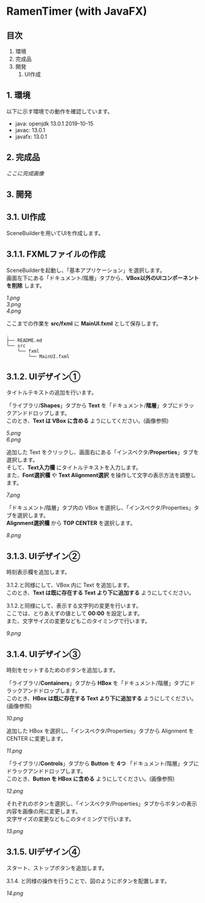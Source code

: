 # RamenTimer (with JavaFX)

## 目次

1. 環境
2. 完成品
3. 開発
    1. UI作成

## 1. 環境

以下に示す環境での動作を確認しています。

- java:  openjdk 13.0.1 2019-10-15
- javac:  13.0.1
- javafx:  13.0.1


## 2. 完成品

*ここに完成画像*

## 3. 開発

## 3.1. UI作成

SceneBuilderを用いてUIを作成します。  

## 3.1.1. FXMLファイルの作成

SceneBuilderを起動し、「基本アプリケーション」を選択します。  
画面左下にある「ドキュメント/階層」タブから、**VBox以外のUIコンポーネントを削除** します。

*1.png*  
*3.png*  
*4.png*  

ここまでの作業を **src/fxml** に **MainUI.fxml** として保存します。  

```
.
├── README.md
└── src
    └── fxml
        └── MainUI.fxml
```

## 3.1.2. UIデザイン①

タイトルテキストの追加を行います。  

「ライブラリ/**Shapes**」タブから **Text** を「ドキュメント/**階層**」タブにドラックアンドドロップします。  
このとき、**Text は VBox に含める** ようにしてください。(画像参照)  

*5.png*  
*6.png*

追加した Text をクリックし、画面右にある「インスペクタ/**Properties**」タブを選択します。  
そして、**Text入力欄** にタイトルテキストを入力します。  
また、**Font選択欄** や **Text Alignment選択** を操作して文字の表示方法を調整します。

*7.png*

「ドキュメント/階層」タブ内の VBox を選択し、「インスペクタ/Properties」タブを選択します。  
**Alignment選択欄** から **TOP CENTER** を選択します。  

*8.png*


## 3.1.3. UIデザイン②

時刻表示欄を追加します。

3.1.2.と同様にして、VBox 内に Text を追加します。  
このとき、**Text は既に存在する Text より下に追加する** ようにしてください。

3.1.2.と同様にして、表示する文字列の変更を行います。  
ここでは、とりあえずの値として **00:00** を設定します。  
また、文字サイズの変更などもこのタイミングで行います。  

*9.png*

## 3.1.4. UIデザイン③

時刻をセットするためのボタンを追加します。  

「ライブラリ/**Containers**」タブから **HBox** を「ドキュメント/階層」タブにドラックアンドドロップします。  
このとき、**HBox は既に存在する Text より下に追加する** ようにしてください。(画像参照)  

*10.png*  

追加した HBox を選択し、「インスペクタ/Properties」タブから Alignment を CENTER に変更します。

*11.png*

「ライブラリ/**Controls**」タブから **Button** を **4つ** 「ドキュメント/階層」タブにドラックアンドドロップします。  
このとき、**Button を HBox に含める** ようにしてください。(画像参照)  

*12.png*  

それぞれのボタンを選択し、「インスペクタ/Properties」タブからボタンの表示内容を画像の用に変更します。  
文字サイズの変更などもこのタイミングで行います。  

*13.png*

## 3.1.5. UIデザイン④

スタート、ストップボタンを追加します。  

3.1.4. と同様の操作を行うことで、図のようにボタンを配置します。 

*14.png*  

